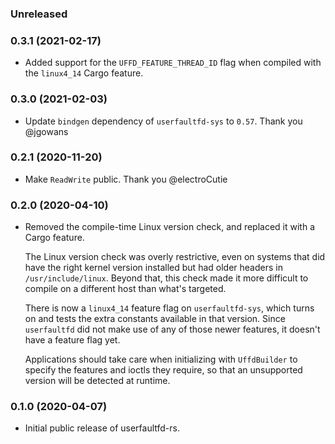 ### Unreleased

### 0.3.1 (2021-02-17)

- Added support for the `UFFD_FEATURE_THREAD_ID` flag when compiled with the `linux4_14` Cargo
  feature.

### 0.3.0 (2021-02-03)

- Update `bindgen` dependency of `userfaultfd-sys` to `0.57`. Thank you @jgowans

### 0.2.1 (2020-11-20)

- Make `ReadWrite` public. Thank you @electroCutie

### 0.2.0 (2020-04-10)

- Removed the compile-time Linux version check, and replaced it with a Cargo feature.

  The Linux version check was overly restrictive, even on systems that did have the right kernel
  version installed but had older headers in `/usr/include/linux`. Beyond that, this check made it
  more difficult to compile on a different host than what's targeted.

  There is now a `linux4_14` feature flag on `userfaultfd-sys`, which turns on and tests the extra
  constants available in that version. Since `userfaultfd` did not make use of any of those newer
  features, it doesn't have a feature flag yet.

  Applications should take care when initializing with `UffdBuilder` to specify the features and
  ioctls they require, so that an unsupported version will be detected at runtime.


### 0.1.0 (2020-04-07)

- Initial public release of userfaultfd-rs.
